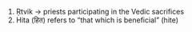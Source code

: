 1. Ṛtvik -> priests participating in the Vedic sacrifices
2. Hita (हित) refers to “that which is beneficial” (hite)
